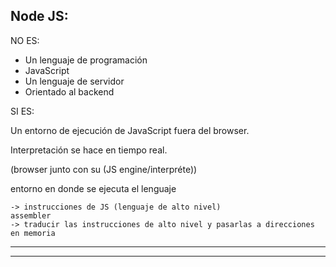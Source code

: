 ## Node JS:

NO ES:
- Un lenguaje de programación
- JavaScript
- Un lenguaje de servidor
- Orientado al backend

SI ES:

Un entorno de ejecución de JavaScript fuera del browser.

Interpretación se hace en tiempo real.

(browser junto con su (JS engine/interpréte))

entorno en donde se ejecuta el lenguaje

    -> instrucciones de JS (lenguaje de alto nivel)
    assembler 
    -> traducir las instrucciones de alto nivel y pasarlas a direcciones en memoria
----------------------------------------------------------
----------------------------------------------------------
